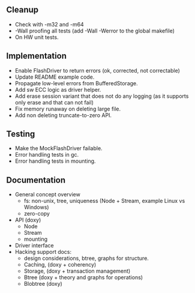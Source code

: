 Cleanup
-------

 - Check with -m32 and -m64
 - -Wall proofing all tests (add -Wall -Werror to the global makefile)
 - On HW unit tests.

Implementation
--------------

 - Enable FlashDriver to return errors (ok, corrected, not correctable)
 - Update README example code.
 - Propagate low-level errors from BufferedStorage.
 - Add sw ECC logic as driver helper.
 - Add erase session variant that does not do any logging (as it supports only erase and that can not fail)
 - Fix memory runaway on deleting large file.
 - Add non deleting truncate-to-zero API.
 
Testing
-------

 - Make the MockFlashDriver failable.
 - Error handling tests in gc.
 - Error handling tests in mounting.
 
Documentation
-------------

 - General concept overview 
   - fs: non-unix, tree, uniqueness (Node + Stream, example Linux vs Windows)
   - zero-copy 
 - API (doxy)
   - Node
   - Stream
   - mounting
 - Driver interface  
 - Hacking support docs:
   - design considerations, btree, graphs for structure.
   - Caching, (doxy + coherency)
   - Storage, (doxy + transaction management)
   - Btree (doxy + theory and graphs for operations)
   - Blobtree (doxy)



